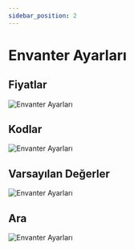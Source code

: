 ```yaml
---
sidebar_position: 2
---
```


# Envanter Ayarları

## Fiyatlar

![Envanter Ayarları](/img/ayarlar/envanter-ayarlari.png)

## Kodlar

![Envanter Ayarları](/img/ayarlar/envanter-ayarlari-2.png)

## Varsayılan Değerler

![Envanter Ayarları](/img/ayarlar/envanter-ayarlari-3.png)

## Ara

![Envanter Ayarları](/img/ayarlar/envanter-ayarlari-4.png)